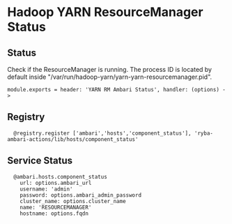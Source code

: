 
# Hadoop YARN ResourceManager Status

## Status

Check if the ResourceManager is running. The process ID is located by default
inside "/var/run/hadoop-yarn/yarn-yarn-resourcemanager.pid".

    module.exports = header: 'YARN RM Ambari Status', handler: (options) ->

## Registry

      @registry.register ['ambari','hosts','component_status'], 'ryba-ambari-actions/lib/hosts/component_status'

## Service Status

      @ambari.hosts.component_status
        url: options.ambari_url
        username: 'admin'
        password: options.ambari_admin_password
        cluster_name: options.cluster_name
        name: 'RESOURCEMANAGER'
        hostname: options.fqdn

